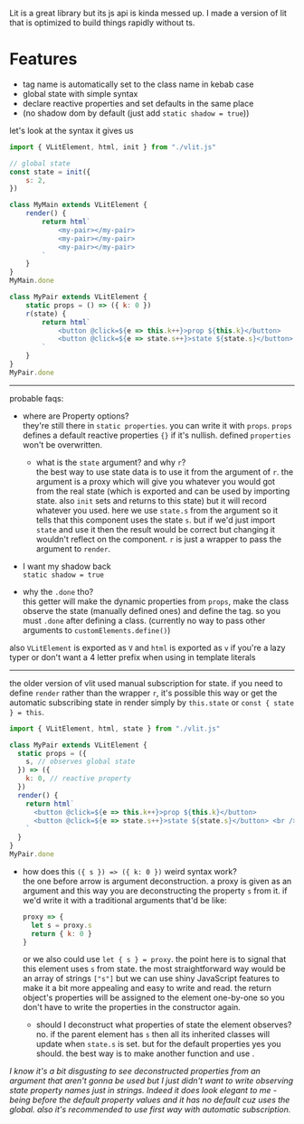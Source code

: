 Lit is a great library but its js api is kinda messed up. I made a version of
lit that is optimized to build things rapidly without ts.

# Features

- tag name is automatically set to the class name in kebab case
- global state with simple syntax
- declare reactive properties and set defaults in the same place
- (no shadow dom by default (just add `static shadow = true`))

let's look at the syntax it gives us

```js
import { VLitElement, html, init } from "./vlit.js"

// global state
const state = init({
	s: 2,
})

class MyMain extends VLitElement {
	render() {
		return html`
			<my-pair></my-pair>
			<my-pair></my-pair>
			<my-pair></my-pair>
		`
	}
}
MyMain.done

class MyPair extends VLitElement {
	static props = () => ({ k: 0 })
	r(state) {
		return html`
			<button @click=${e => this.k++}>prop ${this.k}</button>
			<button @click=${e => state.s++}>state ${state.s}</button> <br />
		`
	}
}
MyPair.done
```

---

probable faqs:

- where are Property options?  
  they're still there in `static properties`. you can write it with `props`.
  `props` defines a default reactive properties `{}` if it's nullish. defined
  `properties` won't be overwritten. 

  - what is the `state` argument? and why `r`?  
  the best way to use state data is to use it from the argument of `r`. the 
  argument is a proxy which will give you whatever you would got from the real 
  state (which is exported and can be used by importing state. also `init` 
  sets and returns to this state) but it will record whatever you used. 
  here we use `state.s` from the argument so it tells that this component uses 
  the state `s`. but if we'd just import `state` and use it then the result 
  would be correct but changing it wouldn't reflect on the component. `r` is 
  just a wrapper to pass the argument to `render`.

- I want my shadow back  
  `static shadow = true`

- why the `.done` tho?  
  this getter will make the dynamic properties from `props`, make the class
  observe the state (manually defined ones) and define the tag. so you must 
  `.done` after defining a class. 
  (currently no way to pass other arguments to `customElements.define()`)

also `VLitElement` is exported as `V` and `html` is exported as `v` if you're
a lazy typer or don't want a 4 letter prefix when using in template literals

---

the older version of vlit used manual subscription for state. if you need to 
define `render` rather than the wrapper `r`, it's possible this way or get the
automatic subscribing state in render simply by `this.state` or 
`const { state } = this`.

```js
import { VLitElement, html, state } from "./vlit.js"

class MyPair extends VLitElement {
  static props = ({
    s, // observes global state
  }) => ({
    k: 0, // reactive property
  })
  render() {
    return html`
      <button @click=${e => this.k++}>prop ${this.k}</button>
      <button @click=${e => state.s++}>state ${state.s}</button> <br />
    `
  }
}
MyPair.done
````
- how does this `({ s }) => ({ k: 0 })` weird syntax work?  
  the one before arrow is argument deconstruction. a proxy is given as an
  argument and this way you are deconstructing the property `s` from it.
  if we'd write it with a traditional arguments that'd be like:

  ```js
  proxy => {
    let s = proxy.s
    return { k: 0 }
  }
  ```

  or we also could use `let { s } = proxy`. the point here is to signal that
  this element uses `s` from state. the most straightforward way would be an
  array of strings `["s"]` but we can use shiny JavaScript features to make
  it a bit more appealing and easy to write and read. the return object's
  properties will be assigned to the element one-by-one so you don't have to
  write the properties in the constructor again.

  - should I deconstruct what properties of state the element observes?  
    no. if the parent element has `s` then all its inherited classes will
    update when `state.s` is set. but for the default properties yes you
    should. the best way is to make another function and use .


_I know it's a bit disgusting to see deconstructed properties from an 
argument that aren't gonna be used but I just didn't want to write observing 
state property names just in strings. Indeed it does look elegant to me - being 
before the default property values and it has no default cuz uses the global. 
also it's recommended to use first way with automatic subscription._